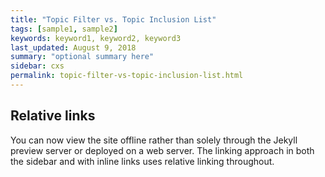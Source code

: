```yaml
---
title: "Topic Filter vs. Topic Inclusion List"
tags: [sample1, sample2]
keywords: keyword1, keyword2, keyword3
last_updated: August 9, 2018
summary: "optional summary here"
sidebar: cxs
permalink: topic-filter-vs-topic-inclusion-list.html
---
```

## Relative links

You can now view the site offline rather than solely through the Jekyll preview server or deployed on a web server. The linking approach in both the sidebar and with inline links uses relative linking throughout.